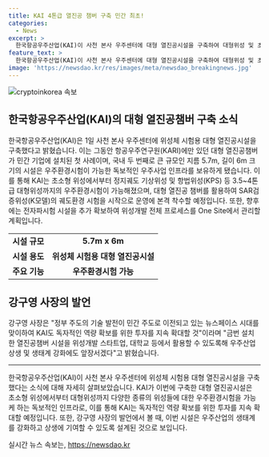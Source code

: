 ```yaml
---
title: KAI 4톤급 열진공 챔버 구축 민간 최초!
categories:
  - News
excerpt: >
  한국항공우주산업(KAI)이 사천 본사 우주센터에 대형 열진공시설을 구축하여 대형위성 및 초소형 SAR위성 대량생산체계 기반을 마련했다. 이는 민간 기업 최초의 대형 열진공챔버 설치로, 3.5~4톤급 대형위성까지의 우주환경시험이 가능한 독보적인 우주사업 인프라를 보유하게 됐다. 또한, 이를 통해 위성개발 전체 프로세스를 One Site에서 할 수 있는 우주센터를 완비하고, 우주산업 상생과 생태계 강화에 앞장설 것으로 알려졌다. KAI는 독자적인 역량 확보를 위한 투자를 지속 확대할 예정이며, 발로 뛰는 더팩트는 24시간 여러분의 제보를 기다린다.
feature_text: >
  한국항공우주산업(KAI)이 사천 본사 우주센터에 대형 열진공시설을 구축하여 대형위성 및 초소형 SAR위성 대량생산체계 기반을 마련했다. 이는 민간 기업 최초의 대형 열진공챔버 설치로, 3.5~4톤급 대형위성까지의 우주환경시험이 가능한 독보적인 우주사업 인프라를 보유하게 됐다. 또한, 이를 통해 위성개발 전체 프로세스를 One Site에서 할 수 있는 우주센터를 완비하고, 우주산업 상생과 생태계 강화에 앞장설 것으로 알려졌다. KAI는 독자적인 역량 확보를 위한 투자를 지속 확대할 예정이며, 발로 뛰는 더팩트는 24시간 여러분의 제보를 기다린다.
image: 'https://newsdao.kr/res/images/meta/newsdao_breakingnews.jpg'
---
```


<p><img src="https://newsdao.kr/res/images/meta/newsdao_breakingnews.jpg" alt="cryptoinkorea 속보" /></p>

<h2 data-ke-size="size26">한국항공우주산업(KAI)의 대형 열진공챔버 구축 소식</h2>

<p data-ke-size="size16">한국항공우주산업(KAI)은 1일 사천 본사 우주센터에 위성체 시험용 대형 열진공시설을 구축했다고 밝혔습니다. 이는 그동안 항공우주연구원(KARI)에만 있던 대형 열진공챔버가 민간 기업에 설치된 첫 사례이며, 국내 두 번째로 큰 규모인 지름 5.7m, 길이 6m 크기의 시설은 우주환경시험이 가능한 독보적인 우주사업 인프라를 보유하게 됐습니다. 이를 통해 KAI는 초소형 위성에서부터 정지궤도 기상위성 및 항법위성(KPS) 등 3.5~4톤급 대형위성까지의 우주환경시험이 가능해졌으며, 대형 열진공 챔버를 활용하여 SAR검증위성(K모델)의 궤도환경 시험을 시작으로 운영에 본격 착수할 예정입니다. 또한, 향후에는 전자파시험 시설을 추가 확보하여 위성개발 전체 프로세스를 One Site에서 관리할 계획입니다.</p>

<table>
    <tr>
        <td style="text-align: center; height: 17px;"><b>시설 규모</b></td>
        <td style="text-align: center; height: 17px;"><b>5.7m x 6m</b></td>
    </tr>
    <tr>
        <td style="text-align: center; height: 17px;"><b>시설 용도</b></td>
        <td style="text-align: center; height: 17px;"><b>위성체 시험용 대형 열진공시설</b></td>
    </tr>
    <tr>
        <td style="text-align: center; height: 17px;"><b>주요 기능</b></td>
        <td style="text-align: center; height: 17px;"><b>우주환경시험 가능</b></td>
    </tr>
</table>

<h2 data-ke-size="size26">강구영 사장의 발언</h2>

<p data-ke-size="size16">강구영 사장은 "정부 주도의 기술 발전이 민간 주도로 이전되고 있는 뉴스페이스 시대를 맞이하여 KAI도 독자적인 역량 확보를 위한 투자를 지속 확대할 것"이라며 "금번 설치한 열진공챔버 시설을 위성개발 스타트업, 대학교 등에서 활용할 수 있도록해 우주산업 상생 및 생태계 강화에도 앞장서겠다"고 밝혔습니다.</p>

<hr>

<p data-ke-size="size16">한국항공우주산업(KAI)이 사천 본사 우주센터에 위성체 시험용 대형 열진공시설을 구축했다는 소식에 대해 자세히 살펴보았습니다. KAI가 이번에 구축한 대형 열진공시설은 초소형 위성에서부터 대형위성까지 다양한 종류의 위성들에 대한 우주환경시험을 가능케 하는 독보적인 인프라로, 이를 통해 KAI는 독자적인 역량 확보를 위한 투자를 지속 확대할 예정입니다. 또한, 강구영 사장의 발언에서 볼 때, 이번 시설은 우주산업의 생태계를 강화하고 상생에 기여할 수 있도록 설계된 것으로 보입니다.</p>
실시간 뉴스 속보는, <a href="https://newsdao.kr" rel="dofollow">https://newsdao.kr</a>


